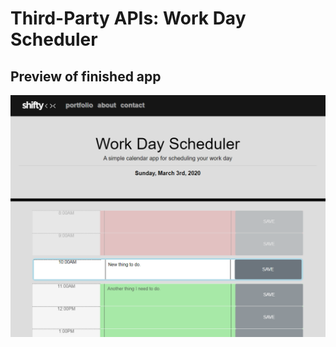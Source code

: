 # Third-Party APIs: Work Day Scheduler

## Preview of finished app

![](./Assets/images/readme/finish-preview.png)
